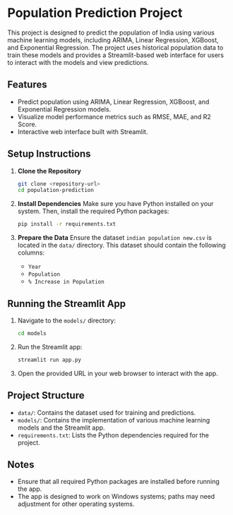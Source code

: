 # Population Prediction Project

This project is designed to predict the population of India using various machine learning models, including ARIMA, Linear Regression, XGBoost, and Exponential Regression. The project uses historical population data to train these models and provides a Streamlit-based web interface for users to interact with the models and view predictions.

## Features
- Predict population using ARIMA, Linear Regression, XGBoost, and Exponential Regression models.
- Visualize model performance metrics such as RMSE, MAE, and R2 Score.
- Interactive web interface built with Streamlit.

## Setup Instructions

1. **Clone the Repository**
   ```bash
   git clone <repository-url>
   cd population-prediction
   ```

2. **Install Dependencies**
   Make sure you have Python installed on your system. Then, install the required Python packages:
   ```bash
   pip install -r requirements.txt
   ```

3. **Prepare the Data**
   Ensure the dataset `indian population new.csv` is located in the `data/` directory. This dataset should contain the following columns:
   - `Year`
   - `Population`
   - `% Increase in Population`

## Running the Streamlit App

1. Navigate to the `models/` directory:
   ```bash
   cd models
   ```

2. Run the Streamlit app:
   ```bash
   streamlit run app.py
   ```

3. Open the provided URL in your web browser to interact with the app.

## Project Structure
- `data/`: Contains the dataset used for training and predictions.
- `models/`: Contains the implementation of various machine learning models and the Streamlit app.
- `requirements.txt`: Lists the Python dependencies required for the project.

## Notes
- Ensure that all required Python packages are installed before running the app.
- The app is designed to work on Windows systems; paths may need adjustment for other operating systems.